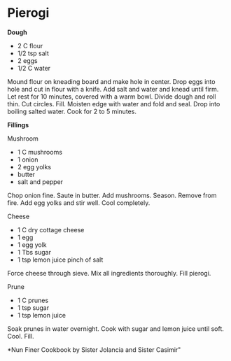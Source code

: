 Pierogi
=======

**Dough**

* 2 C flour
* 1/2 tsp salt
* 2 eggs
* 1/2 C water

Mound flour on kneading board and make hole in center. Drop eggs into hole and cut in flour with a knife. Add salt and water and knead until firm. Let rest for 10 minutes, covered with a warm bowl. Divide dough and roll thin. Cut circles. Fill. Moisten edge with water and fold and seal. Drop into boiling salted water. Cook for 2 to 5 minutes.

**Fillings**

Mushroom
* 1 C mushrooms
* 1 onion
* 2 egg yolks
* butter
* salt and pepper

Chop onion fine. Saute in butter. Add mushrooms. Season. Remove from fire. Add egg yolks and stir well. Cool completely.

Cheese
* 1 C dry cottage cheese
* 1 egg
* 1 egg yolk
* 1 Tbs sugar
* 1 tsp lemon juice
pinch of salt

Force cheese through sieve. Mix all ingredients thoroughly. Fill pierogi.

Prune
* 1 C prunes
* 1 tsp sugar
* 1 tsp lemon juice

Soak prunes in water overnight. Cook with sugar and lemon juice until soft. Cool. Fill.

*Nun Finer Cookbook by Sister Jolancia and Sister Casimir"
